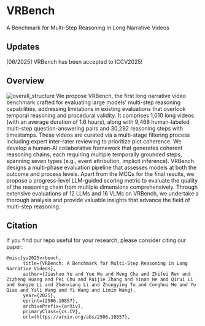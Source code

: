 # VRBench
A Benchmark for Multi-Step Reasoning in Long Narrative Videos
<!-- [![arXiv](https://img.shields.io/badge/arXiv-2506.10857-b31b1b.svg)](https://arxiv.org/abs/2506.10857) -->

## Updates

[06/2025] VRBench has been accepted to ICCV2025!

## Overview

![overall_structure](./asset/teaser_arxiv.png)
We propose VRBench, the first long narrative video benchmark crafted for evaluating large models' multi-step reasoning capabilities, addressing limitations in existing evaluations that overlook temporal reasoning and procedural validity. It comprises 1,010 long videos (with an average duration of 1.6 hours), along with 9,468 human-labeled multi-step question-answering pairs and 30,292 reasoning steps with timestamps. These videos are curated via a multi-stage filtering process including expert inter-rater reviewing to prioritize plot coherence. We develop a human-AI collaborative framework that generates coherent reasoning chains, each requiring multiple temporally grounded steps, spanning seven types (e.g., event attribution, implicit inference). VRBench designs a multi-phase evaluation pipeline that assesses models at both the outcome and process levels. Apart from the MCQs for the final results, we propose a progress-level LLM-guided scoring metric to evaluate the quality of the reasoning chain from multiple dimensions comprehensively. Through extensive evaluations of 12 LLMs and 16 VLMs on VRBench, we undertake a thorough analysis and provide valuable insights that advance the field of multi-step reasoning.

## Citation

If you find our repo useful for your research, please consider citing our paper:

    @misc{yu2025vrbench,
          title={VRBench: A Benchmark for Multi-Step Reasoning in Long Narrative Videos}, 
          author={Jiashuo Yu and Yue Wu and Meng Chu and Zhifei Ren and Zizheng Huang and Pei Chu and Ruijie Zhang and Yinan He and Qirui Li and Songze Li and Zhenxiang Li and Zhongying Tu and Conghui He and Yu Qiao and Yali Wang and Yi Wang and Limin Wang},
          year={2025},
          eprint={2506.10857},
          archivePrefix={arXiv},
          primaryClass={cs.CV},
          url={https://arxiv.org/abs/2506.10857}, 
